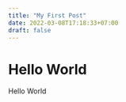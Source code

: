 ```yaml
---
title: "My First Post"
date: 2022-03-08T17:18:33+07:00
draft: false
---
```


# Hello World

Hello World
